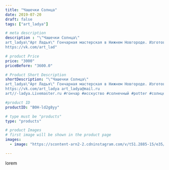 ```yaml
---
title: "Чашечки Солнца"
date: 2019-07-20
draft: false
tags: ["art_ladya"]

# meta description
description : "\"Чашечки Солнца\" 
art_ladya\"Арт Ладья\" Гончарная мастерская в Нижнем Новгороде. Изготовление керамики и мастер//-классы по обучению. 
https://vk.com/art_lad"

# product Price
price: "3000"
priceBefore: "3600.0"

# Product Short Description
shortDescription: "\"Чашечки Солнца\" 
art_ladya\"Арт Ладья\" Гончарная мастерская в Нижнем Новгороде. Изготовление керамики и мастер//-классы по обучению. 
https://vk.com/art_ladya art_ladya@mail.ru 
art//-ladya.Livemaster.ru #гончар #исскуство #солнечный #potter #солнце #керамикаручнаяработа #гончарнаямастерская #керамиканазаказ #handmade #посудаизглины #керамика #гончарнаяпосуда #эксклюзивнаякерамика #dishes #decor #ceramicar #mug #claygoods #tankard #earthenware #ceramic #design #кружка #magic #restaurant #ceramicart #pint #clay #авторскаякерамика #чашечки"

#product ID
productID: "B0H-ld2g8yy"

# type must be "products"
type: "products"

# product Images
# first image will be shown in the product page
images:
  - image: "https://scontent-arn2-2.cdninstagram.com/v/t51.2885-15/e35/67663625_1080630605464793_2867156454465501546_n.jpg?se=7&tp=1&_nc_ht=scontent-arn2-2.cdninstagram.com&_nc_cat=105&_nc_ohc=a8iWsEfsmVgAX8VGhxV&ccb=7-4&oh=d802a9da9a9bb1f58bceb5fa91cd0cd2&oe=6082F993&_nc_sid=86f79a&ig_cache_key=MjA5MTkxNTgwNTQ5NDMzMjU5NA%3D%3D.2-ccb7-4"

---
```

lorem
